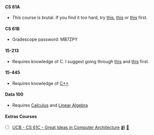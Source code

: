 #### CS 61A

- This course is brutal. If you find it too hard, try [this](https://programming-23.mooc.fi/), [this](https://cs50.harvard.edu/x/2023/) or [this](https://htdp.org/) first.
 
#### CS 61B

-  Gradescope password: MB7ZPY

#### 15-213

- Requires knowledge of C. I suggest going through [this](http://knking.com/books/c2/index.html) and [this](https://link.springer.com/book/10.1007/978-3-030-54256-6) first.

#### 15-445

- Requires knowledge of [C++](https://en.cppreference.com/w/)

#### Data 100

- Requires [Calculus](https://www.cengage.uk/c/calculus-early-transcendentals-metric-edition-9e-stewart-clegg-watson/9780357113516/) and [Linear Algebra](https://math.mit.edu/~gs/linearalgebra/ila6/indexila6.html)

#### Extras Courses

- [ ] [UCB - CS 61C - Great Ideas in Computer Architecture](https://inst.eecs.berkeley.edu/~cs61c/fa22/) [📹](https://www.bilibili.com/video/BV1Se411c766/) [🥼](https://github.com/orgs/61c-teach/repositories)
